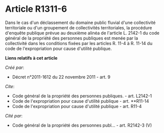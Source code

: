 # Article R1311-6

Dans le cas d'un déclassement du domaine public fluvial d'une collectivité territoriale ou d'un groupement de collectivités
territoriales, la procédure d'enquête publique prévue au deuxième alinéa de l'article L. 2142-1 du code général de la
propriété des personnes publiques est menée par la collectivité dans les conditions fixées par les articles R. 11-4 à R.
11-14 du code de l'expropriation pour cause d'utilité publique.

**Liens relatifs à cet article**

_Créé par_:

  - Décret n°2011-1612 du 22 novembre 2011 - art. 9

_Cite_:

  - Code général de la propriété des personnes publiques. - art. L2142-1
  - Code de l'expropriation pour cause d'utilité publique - art. **R11-14
  - Code de l'expropriation pour cause d'utilité publique - art. R11-4

_Cité par_:

  - Code général de la propriété des personnes publ... - art. R2142-3 (V)

